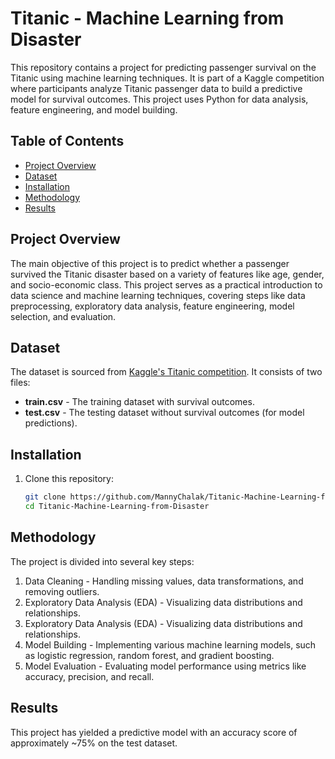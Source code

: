 # Titanic - Machine Learning from Disaster

This repository contains a project for predicting passenger survival on the Titanic using machine learning techniques. It is part of a Kaggle competition where participants analyze Titanic passenger data to build a predictive model for survival outcomes. This project uses Python for data analysis, feature engineering, and model building.

## Table of Contents
- [Project Overview](#project-overview)
- [Dataset](#dataset)
- [Installation](#installation)
- [Methodology](#methodology)
- [Results](#results)

## Project Overview
The main objective of this project is to predict whether a passenger survived the Titanic disaster based on a variety of features like age, gender, and socio-economic class. This project serves as a practical introduction to data science and machine learning techniques, covering steps like data preprocessing, exploratory data analysis, feature engineering, model selection, and evaluation.

## Dataset
The dataset is sourced from [Kaggle's Titanic competition](https://www.kaggle.com/c/titanic). It consists of two files:
- **train.csv** - The training dataset with survival outcomes.
- **test.csv** - The testing dataset without survival outcomes (for model predictions).

## Installation
1. Clone this repository:
   ```bash
   git clone https://github.com/MannyChalak/Titanic-Machine-Learning-from-Disaster.git
   cd Titanic-Machine-Learning-from-Disaster

## Methodology
The project is divided into several key steps:
1. Data Cleaning - Handling missing values, data transformations, and removing outliers.
2. Exploratory Data Analysis (EDA) - Visualizing data distributions and relationships.
3. Exploratory Data Analysis (EDA) - Visualizing data distributions and relationships.
4. Model Building - Implementing various machine learning models, such as logistic regression, random forest, and gradient boosting.
5. Model Evaluation - Evaluating model performance using metrics like accuracy, precision, and recall.

## Results
This project has yielded a predictive model with an accuracy score of approximately ~75% on the test dataset.

